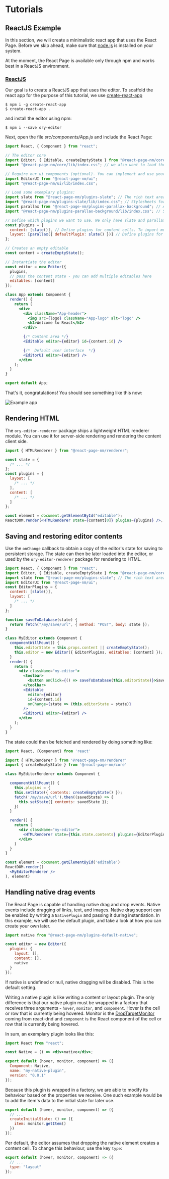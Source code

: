 # Tutorials

## ReactJS Example

In this section, we will create a minimalistic react app that uses the React Page.
Before we skip ahead, make sure that [node.js](https://nodejs.org/en/) is installed on your system.

At the moment, the React Page is available only through npm and works best in a ReactJS environment.

### [ReactJS](https://facebook.github.io/react/)

Our goal is to create a ReactJS app that uses the editor.
To scaffold the react app for the purpose of this tutorial, we use [create-react-app](https://github.com/facebookincubator/create-react-app)

```
$ npm i -g create-react-app
$ create-react-app .
```

and install the editor using npm:

```
$ npm i --save ory-editor
```

Next, open the file _src/components/App.js_ and include the React Page:

```jsx
import React, { Component } from "react";

// The editor core
import Editor, { Editable, createEmptyState } from "@react-page-nm/core";
import "@react-page-nm/core/lib/index.css"; // we also want to load the stylesheets

// Require our ui components (optional). You can implement and use your own ui too!
import EditorUI from "@react-page-nm/ui";
import "@react-page-nm/ui/lib/index.css";

// Load some exemplary plugins:
import slate from "@react-page-nm/plugins-slate"; // The rich text area plugin
import "@react-page-nm/plugins-slate/lib/index.css"; // Stylesheets for the rich text area plugin
import parallax from "@react-page-nm/plugins-parallax-background"; // A plugin for parallax background images
import "@react-page-nm/plugins-parallax-background/lib/index.css"; // Stylesheets for parallax background images

// Define which plugins we want to use. We only have slate and parallax available, so load those.
const plugins = {
  content: [slate()], // Define plugins for content cells. To import multiple plugins, use [slate(), image, spacer, divider]
  layout: [parallax({ defaultPlugin: slate() })] // Define plugins for layout cells
};

// Creates an empty editable
const content = createEmptyState();

// Instantiate the editor
const editor = new Editor({
  plugins,
  // pass the content state - you can add multiple editables here
  editables: [content]
});

class App extends Component {
  render() {
    return (
      <div>
        <div className="App-header">
          <img src={logo} className="App-logo" alt="logo" />
          <h2>Welcome to React</h2>
        </div>

        {/* Content area */}
        <Editable editor={editor} id={content.id} />

        {/*  Default user interface  */}
        <EditorUI editor={editor} />
      </div>
    );
  }
}

export default App;
```

That's it, congratulations! You should see something like this now:

![Example app](/docs/images/react-example-app.png)

## Rendering HTML

The `ory-editor-renderer` package ships a lightweight HTML renderer module. You can use it for server-side rendering
and rendering the content client side.

```jsx
import { HTMLRenderer } from "@react-page-nm/renderer";

const state = {
  /* ... */
};
const plugins = {
  layout: [
    /* ... */
  ],
  content: [
    /* ... */
  ]
};

const element = document.getElementById("editable");
ReactDOM.render(<HTMLRenderer state={content[0]} plugins={plugins} />, element);
```

## Saving and restoring editor contents

Use the `onChange` callback to obtain a copy of the editor's state for saving to persistent storage. The state can then be later loaded into the editor, or used by the `ory-editor-renderer` package for rendering to HTML.

```jsx
import React, { Component } from "react";
import Editor, { Editable, createEmptyState } from "@react-page-nm/core";
import slate from "@react-page-nm/plugins-slate"; // The rich text area plugin
import EditorUI from "@react-page-nm/ui";
const EditorPlugins = {
  content: [slate()],
  layout: [
    /* ... */
  ]
};

function saveToDatabase(state) {
  return fetch("/my/save/url", { method: "POST", body: state });
}

class MyEditor extends Component {
  componentWillMount() {
    this.editorState = this.props.content || createEmptyState();
    this.editor = new Editor({ EditorPlugins, editables: [content] });
  }
  render() {
    return (
      <div className="my-editor">
        <toolbar>
          <button onClick={() => saveToDatabase(this.editorState)}>Save</button>
        </toolbar>
        <Editable
          editor={editor}
          id={content.id}
          onChange={state => (this.editorState = state)}
        />
        <EditorUI editor={editor} />
      </div>
    );
  }
}
```

The state could then be fetched and rendered by doing something like:

```jsx
import React, {Component} from 'react'

import { HTMLRenderer } from '@react-page-nm/renderer'
import { createEmptyState } from '@react-page-nm/core'

class MyEditorRenderer extends Component {

  componentWillMount() {
    this.plugins = {
    this.setState({ contents: createEmptyState() });
    fetch('/my/save/url').then((savedState) => {
      this.setState({ contents: savedState });
    })
  }

  render() {
    return (
      <div className="my-editor">
        <HTMLRenderer state={this.state.contents} plugins={EditorPlugins} />
      </div>
    )
  }
}

const element = document.getElementById('editable')
ReactDOM.render((
  <MyEditorRenderer />
), element)
```

## Handling native drag events

The React Page is capable of handling native drag and drop events. Native events include dragging of links, text,
and images. Native drag support can be enabled by writing a `NativePlugin` and passing it during instantiation.
In this example, we will use the default plugin, and take a look at how you can create your own later.

```jsx
import native from "@react-page-nm/plugins-default-native";

const editor = new Editor({
  plugins: {
    layout: [],
    content: [],
    native
  }
});
```

If native is undefined or null, native dragging wil be disabled. This is the default setting.

Writing a native plugin is like writing a content or layout plugin. The only difference is that our native plugin must
be wrapped in a factory that receives three arguments - `hover`, `monitor`, and `component`. Hover is the cell or row
that is currently being hovered. Monitor is the [DropTargetMonitor](https://react-dnd.github.io/react-dnd/docs-drop-target-monitor.html)
coming from react-dnd and `component` is the React component of the cell or row that is currently being hovered.

In sum, an exemplary plugin looks like this:

```jsx
import React from "react";

const Native = () => <div>native</div>;

export default (hover, monitor, component) => ({
  Component: Native,
  name: "my-native-plugin",
  version: "0.0.1"
});
```

Because this plugin is wrapped in a factory, we are able to modify its behaviour based on the properties we receive.
One such example would be to add the item's data to the initial state for later use.

```jsx
export default (hover, monitor, component) => ({
  // ...
  createInitialState: () => ({
    item: monitor.getItem()
  })
});
```

Per default, the editor assumes that dropping the native element creates a content cell. To change this behaviour, use
the key `type`:

```jsx
export default (hover, monitor, component) => ({
  // ...
  type: "layout"
});
```
